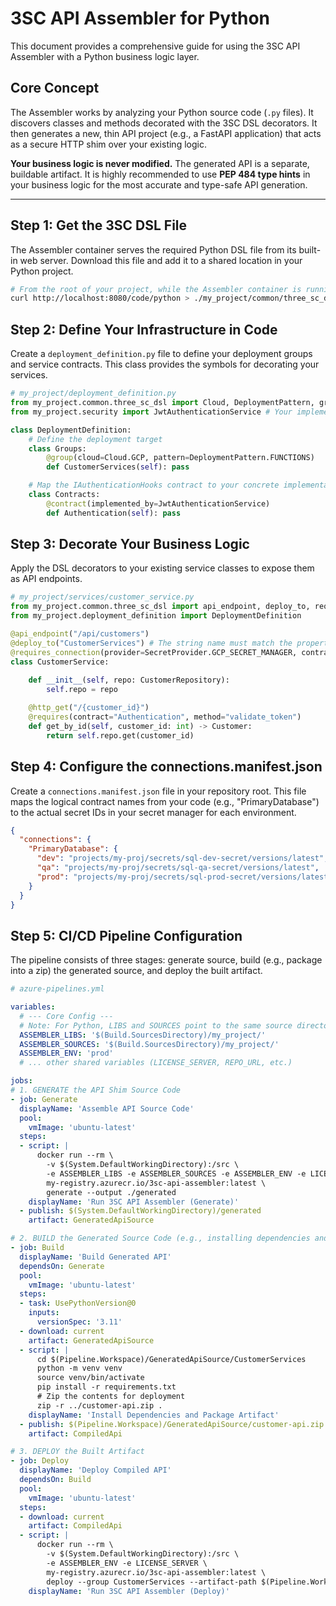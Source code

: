 ﻿# 3SC API Assembler for Python

This document provides a comprehensive guide for using the 3SC API Assembler with a Python business logic layer.

## Core Concept

The Assembler works by analyzing your Python source code (`.py` files). It discovers classes and methods decorated with the 3SC DSL decorators. It then generates a new, thin API project (e.g., a FastAPI application) that acts as a secure HTTP shim over your existing logic.

**Your business logic is never modified.** The generated API is a separate, buildable artifact. It is highly recommended to use **PEP 484 type hints** in your business logic for the most accurate and type-safe API generation.

---

## Step 1: Get the 3SC DSL File

The Assembler container serves the required Python DSL file from its built-in web server. Download this file and add it to a shared location in your Python project.

```bash
# From the root of your project, while the Assembler container is running:
curl http://localhost:8080/code/python > ./my_project/common/three_sc_dsl.py
```

## Step 2: Define Your Infrastructure in Code

Create a `deployment_definition.py` file to define your deployment groups and service contracts. This class provides the symbols for decorating your services.

```python
# my_project/deployment_definition.py
from my_project.common.three_sc_dsl import Cloud, DeploymentPattern, group, contract
from my_project.security import JwtAuthenticationService # Your implementation

class DeploymentDefinition:
    # Define the deployment target
    class Groups:
        @group(cloud=Cloud.GCP, pattern=DeploymentPattern.FUNCTIONS)
        def CustomerServices(self): pass

    # Map the IAuthenticationHooks contract to your concrete implementation
    class Contracts:
        @contract(implemented_by=JwtAuthenticationService)
        def Authentication(self): pass
```

## Step 3: Decorate Your Business Logic

Apply the DSL decorators to your existing service classes to expose them as API endpoints.

```python
# my_project/services/customer_service.py
from my_project.common.three_sc_dsl import api_endpoint, deploy_to, requires_connection, http_get, requires, SecretProvider
from my_project.deployment_definition import DeploymentDefinition

@api_endpoint("/api/customers")
@deploy_to("CustomerServices") # The string name must match the property name in DeploymentDefinition
@requires_connection(provider=SecretProvider.GCP_SECRET_MANAGER, contract="PrimaryDatabase")
class CustomerService:
    
    def __init__(self, repo: CustomerRepository):
        self.repo = repo

    @http_get("/{customer_id}")
    @requires(contract="Authentication", method="validate_token")
    def get_by_id(self, customer_id: int) -> Customer:
        return self.repo.get(customer_id)
```

## Step 4: Configure the connections.manifest.json

Create a `connections.manifest.json` file in your repository root. This file maps the logical contract names from your code (e.g., "PrimaryDatabase") to the actual secret IDs in your secret manager for each environment.

```json
{
  "connections": {
    "PrimaryDatabase": {
      "dev": "projects/my-proj/secrets/sql-dev-secret/versions/latest",
      "qa": "projects/my-proj/secrets/sql-qa-secret/versions/latest",
      "prod": "projects/my-proj/secrets/sql-prod-secret/versions/latest"
    }
  }
}
```

## Step 5: CI/CD Pipeline Configuration

The pipeline consists of three stages: generate source, build (e.g., package into a zip) the generated source, and deploy the built artifact.

```yaml
# azure-pipelines.yml

variables:
  # --- Core Config ---
  # Note: For Python, LIBS and SOURCES point to the same source directory
  ASSEMBLER_LIBS: '$(Build.SourcesDirectory)/my_project/'
  ASSEMBLER_SOURCES: '$(Build.SourcesDirectory)/my_project/'
  ASSEMBLER_ENV: 'prod'
  # ... other shared variables (LICENSE_SERVER, REPO_URL, etc.)

jobs:
# 1. GENERATE the API Shim Source Code
- job: Generate
  displayName: 'Assemble API Source Code'
  pool:
    vmImage: 'ubuntu-latest'
  steps:
  - script: |
      docker run --rm \
        -v $(System.DefaultWorkingDirectory):/src \
        -e ASSEMBLER_LIBS -e ASSEMBLER_SOURCES -e ASSEMBLER_ENV -e LICENSE_SERVER \
        my-registry.azurecr.io/3sc-api-assembler:latest \
        generate --output ./generated
    displayName: 'Run 3SC API Assembler (Generate)'
  - publish: $(System.DefaultWorkingDirectory)/generated
    artifact: GeneratedApiSource

# 2. BUILD the Generated Source Code (e.g., installing dependencies and creating a zip)
- job: Build
  displayName: 'Build Generated API'
  dependsOn: Generate
  pool:
    vmImage: 'ubuntu-latest'
  steps:
  - task: UsePythonVersion@0
    inputs:
      versionSpec: '3.11'
  - download: current
    artifact: GeneratedApiSource
  - script: |
      cd $(Pipeline.Workspace)/GeneratedApiSource/CustomerServices
      python -m venv venv
      source venv/bin/activate
      pip install -r requirements.txt
      # Zip the contents for deployment
      zip -r ../customer-api.zip .
    displayName: 'Install Dependencies and Package Artifact'
  - publish: $(Pipeline.Workspace)/GeneratedApiSource/customer-api.zip
    artifact: CompiledApi

# 3. DEPLOY the Built Artifact
- job: Deploy
  displayName: 'Deploy Compiled API'
  dependsOn: Build
  pool:
    vmImage: 'ubuntu-latest'
  steps:
  - download: current
    artifact: CompiledApi
  - script: |
      docker run --rm \
        -v $(System.DefaultWorkingDirectory):/src \
        -e ASSEMBLER_ENV -e LICENSE_SERVER \
        my-registry.azurecr.io/3sc-api-assembler:latest \
        deploy --group CustomerServices --artifact-path $(Pipeline.Workspace)/CompiledApi/customer-api.zip
    displayName: 'Run 3SC API Assembler (Deploy)'
```
